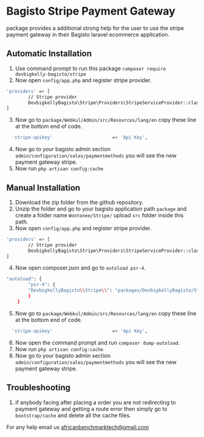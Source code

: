# Bagisto Stripe Payment Gateway
 package provides a additional strong help for the user to use the stripe payment gateway in their Bagisto laravel ecommerce application.

## Automatic Installation
1. Use command prompt to run this package `composer require devbigkelly-bagisto/stripe`
2. Now open `config/app.php` and register stripe provider.
```sh
'providers' => [
        // Stripe provider
        DevbigkellyBagisto\Stripe\Providers\StripeServiceProvider::class,
]
```
3. Now go to `package/Webkul/Admin/src/Resources/lang/en` copy these line at the bottom end of code.
```sh
  'stripe-apikey'                      => 'Api Key',
```
4. Now go to your bagisto admin section `admin/configuration/sales/paymentmethods` you will see the new payment gateway stripe. 
5. Now run `php artisan config:cache`

## Manual Installation
1. Download the zip folder from the github repository.
2. Unzip the folder and go to your bagisto application path `package` and create a folder name `Wontonee/Stripe/` upload `src` folder inside this path.
3. Now open `config/app.php` and register stripe provider.
```sh
'providers' => [
        // Stripe provider
        DevbigkellyBagisto\Stripe\Providers\StripeServiceProvider::class,
]
```
4. Now open composer.json and go to `autoload psr-4`.
```sh
"autoload": {
        "psr-4": {
        "DevbigkellyBagisto\\Stripe\\": "packages/DevbigkellyBagisto/Stripe/src"
        }
    }
```
5. Now go to `package/Webkul/Admin/src/Resources/lang/en` copy these line at the bottom end of code.
```sh
  'stripe-apikey'                      => 'Api Key',
```
6. Now open the command prompt and run `composer dump-autoload`.
7. Now run `php artisan config:cache`
9. Now go to your bagisto admin section `admin/configuration/sales/paymentmethods` you will see the new payment gateway stripe. 


## Troubleshooting

1. if anybody facing after placing a order you are not redirecting to payment gateway and getting a route error then simply go to `bootstrap/cache` and delete all the cache files.

For any help email us <africanbenchmarktech@gmail.com>
